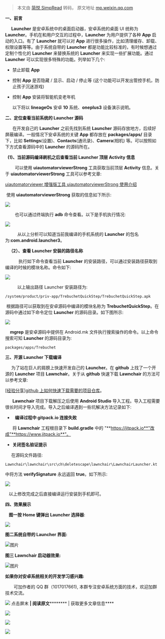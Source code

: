 > 本文由 [简悦 SimpRead](http://ksria.com/simpread/) 转码， 原文地址 [mp.weixin.qq.com](https://mp.weixin.qq.com/s?__biz=Mzg2MjU1NDE1NA==&mid=2247484820&idx=2&sn=8606eef31e0ca63801eedfc9e8501b10&chksm=ce0754d1f970ddc7578d22d0813cfd1918f1995618164cd6e12de8bc51e32f5302456fa50a2c&scene=178&cur_album_id=1681422395766538242#rd)

**一、前言**

     **Launcher** 是安卓系统中的桌面启动器，安卓系统的桌面 UI 统称为 **Launcher**。手机在和用户交互的过程中，**Launcher** 为用户提供了各种 **App** 启动的入口。有了 **Launcher** 就可以对 **App** 进行很多操作，比如清理缓存、卸载、权限设置等等。由于系统自带的 **Launcher** 都是功能比较标准的，有时候想通过定制个性化的 **Launcher** 来替换系统的 **Launcher** 来实现一些扩展功能。通过 **Launcher** 可以实现很多特殊的功能。列举如下几个:

*   禁止卸载 **App**
    
*   控制 **App** 是否隐藏 / 显示、启动 / 停止等 (这个功能可以开发出管控手机，防止孩子沉迷游戏)
    
*   控制 **App** 安装将智能机变老年机
    
    以下将以 **lineageOs** 安卓 **10** 系统、**oneplus3** 设备演示说明。  
    

**二、定位查看当前系统的 Launcher 源码**

      在开发自己的 **Launcher** 之前先找到系统 **Launcher** 源码存放地方，后续好屏蔽编译。一般情况下安卓系统的关键 **App** 都存放在 **packages/apps/** 目录下，比如 **Settings**(设置)、**Contacts**(通讯录)、**Camera**(相机) 等。可以按照如下方式查看源码中的 **Launcher** 的源码所在。

  **(1)、当前源码编译刷机之后查看当前 Launcher 顶层 Activity 信息**  

        可以使用 **uiautomatorviewerStrong** 工具获取当前顶层 **Activity** 信息。关于 **uiautomatorviewerStrong** 工具可以参考文章:

[uiautomatorviewer 增强版工具 uiautomatorviewerStrong 使用介绍](http://mp.weixin.qq.com/s?__biz=Mzg2MjU1NDE1NA==&mid=2247484702&idx=1&sn=a6772a13a3425d3caebc4b34875e60e7&chksm=ce07545bf970dd4d01d09128a9c02fa2f9b24722cd5f3d92913af6aba161bbd7bd20ed33f267&scene=21#wechat_redirect)  

 使用 **uiautomatorviewerStrong** 获取的信息如下所示:

![](https://mmbiz.qpic.cn/mmbiz_png/9vkUcew5432enOzccPksbibTmEaItThe0TF5aFBT0NUVLo1U4ZS0MZp9ozlkmnBkoLNVu6ARl5TsA8CdbtEJiciaQ/640?wx_fmt=png)

        也可以通过终端执行 **adb** 命令查看。以下是手机执行情况:  

![](https://mmbiz.qpic.cn/mmbiz_png/9vkUcew5432enOzccPksbibTmEaItThe0PMorudwWR6Az7bCH6SWyeG59pgZHQ9oAnhvqic1kp7v2ibIt4Nw0CVCQ/640?wx_fmt=png)

          从以上分析可以知道当前我编译的手机系统的 **Launcher** 的包名为:**com.android.launcher3**。

   **（2）、查看 Launcher 安装的路径名称**  

           执行如下命令查看当前 **Launcher** 的安装路径，可以通过安装路径获取到编译的时候的模块名称。命令如下:

![](https://mmbiz.qpic.cn/mmbiz_png/9vkUcew5432enOzccPksbibTmEaItThe0mL3icTfKebYspeCW1pZnjALevtp0KoLib27Qew9wnyeWduCCNGNnTUKg/640?wx_fmt=png)

          以上输出路径 Launcher 安装路径为:

```
/system/product/priv-app/TrebuchetQuickStep/TrebuchetQuickStep.apk

```

 根据路径可以获取到在安卓源码中编译的模块名称为 **TrebuchetQuickStep**。在源码中通过如下命令定位 **Launcher** 的源码目录。如下图所示:  

![](https://mmbiz.qpic.cn/mmbiz_png/9vkUcew5432enOzccPksbibTmEaItThe0Ahmt6mmTLDcN8CCeHSwNz9GayEVgAOTjTJtOWQ4iaMwiaBfAwD4tA4gQ/640?wx_fmt=png)

    **mgrep** 是安卓源码中提供在 Android.mk 文件执行搜索操作的命令。以上命令搜索可知 **Launcher** 的源码目录为:

```
packages/apps/Trebuchet

```

**三、开源 Launcher 下载编译**

     为了站在巨人的肩膀上快速开发自己的 **Launcher**。在 **github** 上找了一个开源的 **Launcher** 项目 **Lawnchair**。关于从 **github** 快速下载 **Lawnchair** 的方法可以参考文章:

[[经验分享]github 上如何快速下载需要的项目仓库](http://mp.weixin.qq.com/s?__biz=Mzg2MjU1NDE1NA==&mid=2247484783&idx=2&sn=4f4dff6df7676eb00f6f94569b18ce10&chksm=ce07542af970dd3c5b18105df22ef3461fc96ec8285d161bb452a8fa4313125380fd5f482c79&scene=21#wechat_redirect)。

      **Lawnchair** 项目下载解压之后使用 **Android Studio** 导入工程。导入工程需要很长时间才导入完成。导入之后编译遇到一些坑解决方法记录如下:

*     **编译过程中 gitpack.io 连接失败**
    

      将 **Lawnchair** 工程根目录下 **build.gradle** 中的 "**https://jitpack.io**"改成"**https://www.jitpack.io**"。

*   **关闭签名验证提示**
    

     在源码文件路径:

```
Lawnchair\lawnchair\src\ch\deletescape\lawnchair\LawnchairLauncher.kt

```

中将方法 **verifySignature** 永远返回 **true**。如下所示:

![](https://mmbiz.qpic.cn/mmbiz_png/9vkUcew5432enOzccPksbibTmEaItThe0icaQ5WUdMp4m0ZceQV2RjLOqzicrvnlgiaaVqpiajHxBQ9XaUgdcXbqg2w/640?wx_fmt=png)

   以上修改完成之后直接编译运行安装到手机即可。

**四、效果展示**

   **图一按 Home 键弹出 Launcher 选择器**:

![](https://mmbiz.qpic.cn/mmbiz_png/9vkUcew5432enOzccPksbibTmEaItThe0lLBvTTv0N6MnXj6tdXxtwmUtd3sahmzN9Q1l3049iaBYjsJRXMlHRdA/640?wx_fmt=png)

**图二系统自带的 Launcher 界面:**

![图片](https://mmbiz.qpic.cn/mmbiz_png/9vkUcew5432enOzccPksbibTmEaItThe0Y8wF31QWFrIqGDES7nDe9jbqCwicSiaI9ibDbVCFMic2icFib0dlDoPFRMtg/640?wx_fmt=png)

**图三 Lawnchair 启动器效果:**

![图片](https://mmbiz.qpic.cn/mmbiz_png/9vkUcew5432enOzccPksbibTmEaItThe0CQvzMOvmficDLvicPKZUBJojCiapTiaibHBPAKicFRgvSBjOq9d90j31a3Uw/640?wx_fmt=png)

**如果你对安卓系统相关的开发学习感兴趣:**

       可加作者的 QQ 群（1017017661), 本群专注安卓系统方面的技术，欢迎加群技术交流。  

 **![](https://mmbiz.qpic.cn/mmbiz_gif/rFWVXwibLGty0S5JgMN8PpBib2631p7cDvlvTEaxFBzljBX9qWcVMSOymhkTd6ZmanRibYWsh0HmccjGWkadiaLwAA/640?wx_fmt=gif)** 点击屏末 ****| **********阅****读****原****文********** | 获取更多文章信息**** 

![](https://mmbiz.qpic.cn/mmbiz_png/9vkUcew5433sxUAcMOjHULbEaeEkfGjguCKrYZQfRXxK6hibNjOh10JibAdHj553dxk3PmoyUibjDCGcNdq3IQBKA/640?wx_fmt=png)

![](https://mmbiz.qpic.cn/mmbiz_png/9vkUcew5433sxUAcMOjHULbEaeEkfGjgibOWZXyrOLic5KPJ2y9A1gznt4xUa1H7MEhlgmcQgnE3IJvphZfOezfA/640?wx_fmt=png)  

![](https://mmbiz.qpic.cn/mmbiz_png/9vkUcew5433sxUAcMOjHULbEaeEkfGjgxGibv8NMwbmJuQo55Ry33RkQj6WTGwwyXgrcduXPL3xnUWeLUa3cDvA/640?wx_fmt=png)